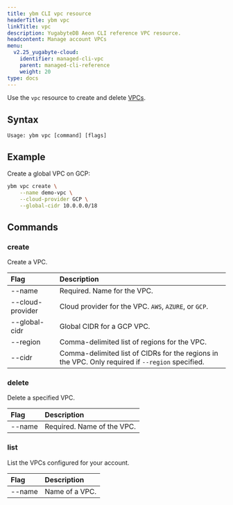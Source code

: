 ```yaml
---
title: ybm CLI vpc resource
headerTitle: ybm vpc
linkTitle: vpc
description: YugabyteDB Aeon CLI reference VPC resource.
headcontent: Manage account VPCs
menu:
  v2.25_yugabyte-cloud:
    identifier: managed-cli-vpc
    parent: managed-cli-reference
    weight: 20
type: docs
---
```


Use the `vpc` resource to create and delete [VPCs](../../../../cloud-basics/cloud-vpcs/cloud-vpc-intro/).

## Syntax

```text
Usage: ybm vpc [command] [flags]
```

## Example

Create a global VPC on GCP:

```sh
ybm vpc create \
    --name demo-vpc \
    --cloud-provider GCP \
    --global-cidr 10.0.0.0/18
```

## Commands

### create

Create a VPC.

| Flag | Description |
| :--- | :--- |
| --name | Required. Name for the VPC. |
| --cloud-provider | Cloud provider for the VPC. `AWS`, `AZURE`, or `GCP`. |
| --global-cidr | Global CIDR for a GCP VPC. |
| --region | Comma-delimited list of regions for the VPC. |
| --cidr | Comma-delimited list of CIDRs for the regions in the VPC. Only required if `--region` specified. |

### delete

Delete a specified VPC.

| Flag | Description |
| :--- | :--- |
| --name | Required. Name of the VPC. |

### list

List the VPCs configured for your account.

| Flag | Description |
| :--- | :--- |
| --name | Name of a VPC. |
